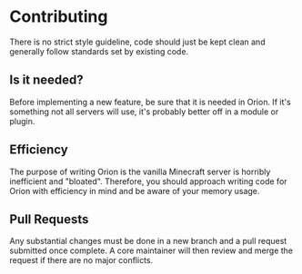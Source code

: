 # Contributing

There is no strict style guideline, code should just be kept clean and generally follow standards set by existing code.

## Is it needed?

Before implementing a new feature, be sure that it is needed in Orion. If it's something not all servers will use, it's
probably better off in a module or plugin.

## Efficiency

The purpose of writing Orion is the vanilla Minecraft server is horribly inefficient and "bloated". Therefore, you
should approach writing code for Orion with efficiency in mind and be aware of your memory usage.

## Pull Requests

Any substantial changes must be done in a new branch and a pull request submitted once complete. A core maintainer will
then review and merge the request if there are no major conflicts.